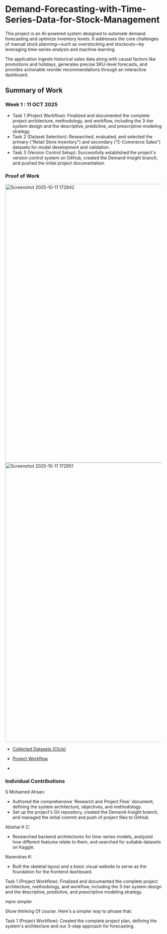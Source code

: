 # Demand-Forecasting-with-Time-Series-Data-for-Stock-Management
This project is an AI-powered system designed to automate demand forecasting and optimize inventory levels. It addresses the core challenges of manual stock planning—such as overstocking and stockouts—by leveraging time-series analysis and machine learning.

The application ingests historical sales data along with causal factors like promotions and holidays, generates precise SKU-level forecasts, and provides actionable reorder recommendations through an interactive dashboard.

## Summary of Work 
### Week 1 : 11 OCT 2025
- Task 1 (Project Workflow): Finalized and documented the complete project architecture, methodology, and workflow, including the 3-tier system design and the descriptive, predictive, and prescriptive modeling strategy.
- Task 2 (Dataset Selection): Researched, evaluated, and selected the primary ("Retail Store Inventory") and secondary ("E-Commerce Sales") datasets for model development and validation.
- Task 3 (Version Control Setup): Successfully established the project's version control system on GitHub, created the Demand-Insight branch, and pushed the initial project documentation.

### Proof of Work 
<img width="1883" height="897" alt="Screenshot 2025-10-11 172842" src="https://github.com/user-attachments/assets/c8bfb718-cfa7-49f3-8410-26fbec940b19" />
<img width="1882" height="899" alt="Screenshot 2025-10-11 172851" src="https://github.com/user-attachments/assets/704d4cff-b500-40df-81e3-38fab7299af0" />

- [Collected Datasets (Click)](https://github.com/Tech-Society-SEC/Demand-Forecasting-with-Time-Series-Data-for-Stock-Management/tree/Demand-Insight/Demand-Insight/backend/datasets)

- [Project Workflow](https://github.com/Tech-Society-SEC/Demand-Forecasting-with-Time-Series-Data-for-Stock-Management/tree/Demand-Insight/Project%20Workflow.docx)
- 
### Individual Contributions
S Mohamed Ahsan: 
- Authored the comprehensive 'Research and Project Flow' document, defining the system architecture, objectives, and methodology.
- Set up the project's Git repository, created the Demand-Insight branch, and managed the initial commit and push of project files to GitHub.

Abishai K C: 
- Researched backend architectures for time-series models, analyzed how different features relate to them, and searched for suitable datasets on Kaggle.

Narendran K: 
- Built the skeletal layout and a basic visual website to serve as the foundation for the frontend dashboard.









Task 1 (Project Workflow): Finalized and documented the complete project architecture, methodology, and workflow, including the 3-tier system design and the descriptive, predictive, and prescriptive modeling strategy.



mpre simpler




Show thinking
Of course. Here's a simpler way to phrase that:

Task 1 (Project Workflow): Created the complete project plan, defining the system's architecture and our 3-step approach for forecasting.








